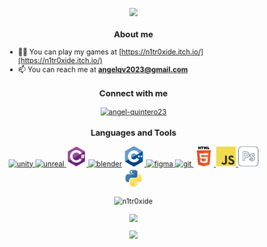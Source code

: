 <p align="center">
    <img src="https://capsule-render.vercel.app/api?type=waving&color=0:7ea3fb,100:ef6ec1&height=100&section=header&text=Angel%20Quintero&fontSize=60&fontColor=000000&font=Sans-serif"/>
</p>

<h3 align="center">About me</h3>

- 👨‍💻 You can play my games at [https://n1tr0xide.itch.io/](https://n1tr0xide.itch.io/)
- 📫 You can reach me at **angelqv2023@gmail.com**

<h3 align="center">Connect with me</h3>
<p align="center">
<a href="https://linkedin.com/in/angel-quintero23">
  <img align="center" src="https://raw.githubusercontent.com/rahuldkjain/github-profile-readme-generator/master/src/images/icons/Social/linked-in-alt.svg" alt="angel-quintero23" height="30" width="40"/>
</a>
</p>

<h3 align="center">Languages and Tools</h3>
<p align="center">
<a href="https://unity.com/" target="_blank" rel="noreferrer"> <img src="https://www.vectorlogo.zone/logos/unity3d/unity3d-icon.svg" alt="unity" width="40" height="40"/> </a> 
<a href="https://unrealengine.com/" target="_blank" rel="noreferrer"> <img src="https://raw.githubusercontent.com/kenangundogan/fontisto/036b7eca71aab1bef8e6a0518f7329f13ed62f6b/icons/svg/brand/unreal-engine.svg" alt="unreal" width="40" height="40"/> </a> 
<a href="https://www.w3schools.com/cs/" target="_blank" rel="noreferrer"> <img src="https://raw.githubusercontent.com/devicons/devicon/master/icons/csharp/csharp-original.svg" alt="csharp" width="40" height="40"/> </a> 
<a href="https://www.blender.org/" target="_blank" rel="noreferrer"> <img src="https://download.blender.org/branding/community/blender_community_badge_white.svg" alt="blender" width="40" height="40"/></a> 
<a href="https://www.w3schools.com/cpp/" target="_blank" rel="noreferrer"> <img src="https://raw.githubusercontent.com/devicons/devicon/master/icons/cplusplus/cplusplus-original.svg" alt="cplusplus" width="40" height="40"/> </a>
<a href="https://www.figma.com/" target="_blank" rel="noreferrer"> <img src="https://www.vectorlogo.zone/logos/figma/figma-icon.svg" alt="figma" width="40" height="40"/> </a> 
<a href="https://git-scm.com/" target="_blank" rel="noreferrer"> <img src="https://www.vectorlogo.zone/logos/git-scm/git-scm-icon.svg" alt="git" width="40" height="40"/> </a> 
<a href="https://www.w3.org/html/" target="_blank" rel="noreferrer"> <img src="https://raw.githubusercontent.com/devicons/devicon/master/icons/html5/html5-original-wordmark.svg" alt="html5" width="40" height="40"/> </a>
<a href="https://developer.mozilla.org/en-US/docs/Web/JavaScript" target="_blank" rel="noreferrer"> <img src="https://raw.githubusercontent.com/devicons/devicon/master/icons/javascript/javascript-original.svg" alt="javascript" width="40" height="40"/> </a>
<a href="https://www.photoshop.com/en" target="_blank" rel="noreferrer"> <img src="https://raw.githubusercontent.com/devicons/devicon/master/icons/photoshop/photoshop-line.svg" alt="photoshop" width="40" height="40"/> </a> 
<a href="https://www.python.org" target="_blank" rel="noreferrer"> <img src="https://raw.githubusercontent.com/devicons/devicon/master/icons/python/python-original.svg" alt="python" width="40" height="40"/> </a>
</p>

<p align="center">
  <picture>
    <source srcset="https://github-readme-stats.vercel.app/api/top-langs?username=n1tr0xide&show_icons=true&text_color=ffffff&theme=transparent&locale=en&layout=compact" alt="n1tr0xide" media="(prefers-color-scheme: dark)"/>
    <source srcset="https://github-readme-stats.vercel.app/api/top-langs?username=n1tr0xide&show_icons=true&theme=swift"&locale=en&layout=compact" alt="n1tr0xide" media="(prefers-color-scheme: light), (prefers-color-scheme: no-preference)"/>
    <img src="https://github-readme-stats.vercel.app/api/top-langs?username=n1tr0xide&show_icons=true&locale=en&layout=compact" alt="n1tr0xide"/>
  </picture>
  <br><br>
  <picture>
    <source srcset="https://github-readme-stats.vercel.app/api?username=n1tr0xide&show_icons=true&icon_color=7ea3fb&text_color=ffffff&theme=transparent" media="(prefers-color-scheme: dark)"/>
    <source srcset="https://github-readme-stats.vercel.app/api?username=n1tr0xide&show_icons=true&theme=swift" media="(prefers-color-scheme: light), (prefers-color-scheme: no-preference)"/>
    <img src="https://github-readme-stats.vercel.app/api?username=n1tr0xide&show_icons=true"/>
  </picture>
</p>

<p align="center">
  <img src="https://capsule-render.vercel.app/api?type=waving&&color=0:7ea3fb,100:ef6ec1&height=100&section=footer"/>
</p>
